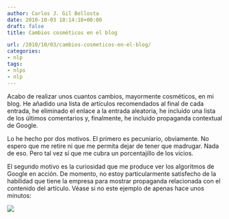 ```yaml
---
author: Carlos J. Gil Bellosta
date: 2010-10-03 18:14:18+00:00
draft: false
title: Cambios cosméticos en el blog

url: /2010/10/03/cambios-cosmeticos-en-el-blog/
categories:
- nlp
tags:
- nlps
- nlp
---
```


Acabo de realizar unos cuantos cambios, mayormente cosméticos, en mi blog. He añadido una lista de artículos recomendados al final de cada entrada, he eliminado el enlace a la entrada aleatoria, he incluido una lista de los últimos comentarios y, finalmente, he incluido propaganda contextual de Google.

Lo he hecho por dos motivos. El primero es pecuniario, obviamente. No espero que me retire ni que me permita dejar de tener que madrugar. Nada de eso. Pero tal vez sí que me cubra un porcentajillo de los vicios.

El segundo motivo es la curiosidad que me produce ver los algoritmos de Google en acción. De momento, no estoy particularmente satisfecho de la habilidad que tiene la empresa para mostrar propaganda relacionada con el contenido del artículo. Véase si no este ejemplo de apenas hace unos minutos:

[![](/wp-uploads/2010/10/propaganda_contextual_google1.png)
](/wp-uploads/2010/10/propaganda_contextual_google1.png)
